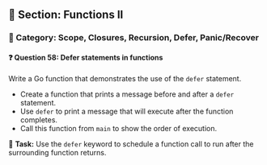 ## 📘 Section: Functions II  
### 🔹 Category: Scope, Closures, Recursion, Defer, Panic/Recover  
#### ❓ Question 58: Defer statements in functions

Write a Go function that demonstrates the use of the `defer` statement.

- Create a function that prints a message before and after a `defer` statement.
- Use `defer` to print a message that will execute after the function completes.
- Call this function from `main` to show the order of execution.

🔧 **Task:** Use the `defer` keyword to schedule a function call to run after the surrounding function returns.
